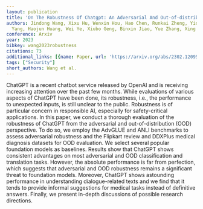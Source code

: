 ```yaml
---
layout: publication
title: 'On The Robustness Of Chatgpt: An Adversarial And Out-of-distribution Perspective'
authors: Jindong Wang, Xixu Hu, Wenxin Hou, Hao Chen, Runkai Zheng, Yidong Wang, Linyi
  Yang, Haojun Huang, Wei Ye, Xiubo Geng, Binxin Jiao, Yue Zhang, Xing Xie
conference: Arxiv
year: 2023
bibkey: wang2023robustness
citations: 73
additional_links: [{name: Paper, url: 'https://arxiv.org/abs/2302.12095'}]
tags: ["Security"]
short_authors: Wang et al.
---
```

ChatGPT is a recent chatbot service released by OpenAI and is receiving
increasing attention over the past few months. While evaluations of various
aspects of ChatGPT have been done, its robustness, i.e., the performance to
unexpected inputs, is still unclear to the public. Robustness is of particular
concern in responsible AI, especially for safety-critical applications. In this
paper, we conduct a thorough evaluation of the robustness of ChatGPT from the
adversarial and out-of-distribution (OOD) perspective. To do so, we employ the
AdvGLUE and ANLI benchmarks to assess adversarial robustness and the Flipkart
review and DDXPlus medical diagnosis datasets for OOD evaluation. We select
several popular foundation models as baselines. Results show that ChatGPT shows
consistent advantages on most adversarial and OOD classification and
translation tasks. However, the absolute performance is far from perfection,
which suggests that adversarial and OOD robustness remains a significant threat
to foundation models. Moreover, ChatGPT shows astounding performance in
understanding dialogue-related texts and we find that it tends to provide
informal suggestions for medical tasks instead of definitive answers. Finally,
we present in-depth discussions of possible research directions.